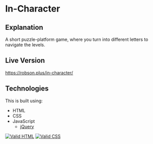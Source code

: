 # In-Character

## Explanation

A short puzzle-platform game, where you turn into different letters to navigate the levels.

## Live Version

https://robson.plus/in-character/

## Technologies

This is built using:
 * HTML
 * CSS
 * JavaScript
   * <a href="https://github.com/jquery/jquery">jQuery</a>
   
<a href="https://validator.w3.org/nu/?doc=https%3A%2F%2Frobson.plus%2Fin-character%2F"><img src="https://www.w3.org/Icons/valid-html401-blue" alt="Valid HTML" /></a>
<a href="https://jigsaw.w3.org/css-validator/validator?uri=https%3A%2F%2Frobson.plus%2Fin-character%2Fstyle.css&profile=css3svg&usermedium=all&warning=1&vextwarning=&lang=en"><img src="https://jigsaw.w3.org/css-validator/images/vcss-blue" alt="Valid CSS" /></a>   
